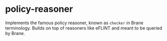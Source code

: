 # policy-reasoner
Implements the famous policy reasoner, known as `checker` in Brane terminology. Builds on top of reasoners like eFLINT and meant to be queried by Brane.
